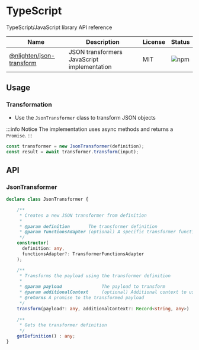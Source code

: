 # TypeScript
TypeScript/JavaScript library API reference

| Name                                                                               | Description                                 | License | Status                                                        |
|------------------------------------------------------------------------------------|---------------------------------------------|---------|---------------------------------------------------------------|
| [@nlighten/json-transform](https://www.npmjs.com/package/@nlighten/json-transform) | JSON transformers JavaScript implementation | MIT     | ![npm](https://img.shields.io/npm/v/@nlighten/json-transform) |

## Usage

### Transformation
- Use the `JsonTransformer` class to transform JSON objects

:::info Notice
The implementation uses async methods and returns a `Promise`.
:::

```typescript
const transformer = new JsonTransformer(definition);
const result = await transformer.transform(input);
```

## API

### JsonTransformer

```typescript
declare class JsonTransformer {

    /**
     * Creates a new JSON transformer from definition
     *
     * @param definition       The transformer definition
     * @param functionsAdapter (optional) A specific transformer functions adapter (otherwise uses the default)                    
     */
    constructor(
      definition: any, 
      functionsAdapter?: TransformerFunctionsAdapter
    );

    /**
     * Transforms the payload using the transformer definition
     * 
     * @param payload               The payload to transform
     * @param additionalContext     (optional) Additional context to use in the transformation
     * @returns A promise to the transformed payload
     */
    transform(payload?: any, additionalContext?: Record<string, any>) : Promise<any>;
    
    /**
     * Gets the transformer definition
     */
    getDefinition() : any;
}
```
